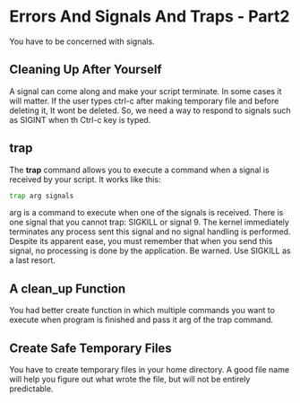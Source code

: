 # Errors And Signals And Traps - Part2
You have to be concerned with signals.

## Cleaning Up After Yourself
A signal can come along and make your script terminate. In some cases it will matter. If the user types ctrl-c after making temporary file and before deleting it, It wont be deleted. So, we need a way to respond to signals such as SIGINT when th Ctrl-c key is typed.

## trap
The **trap** command allows you to execute a command when a signal is received by your script. It works like this:
```bash
trap arg signals
```
arg is a command to execute when one of the signals is received.
There is one signal that you cannot trap: SIGKILL or signal 9. The kernel immediately terminates any process sent this signal and no signal handling is performed. Despite its apparent ease, you must remember that when you send this signal, no processing is done by the application.
Be warned. Use SIGKILL as a last resort.

## A clean_up Function
You had better create function in which multiple commands you want to execute when program is finished and pass it arg of the trap command.

## Create Safe Temporary Files
You have to create temporary files in your home directory. A good file name will help you figure out what wrote the file, but will not be entirely predictable.

<!--stackedit_data:
eyJoaXN0b3J5IjpbLTE4ODQ1MDU4NzIsLTY5NjA3MzIzOV19
-->